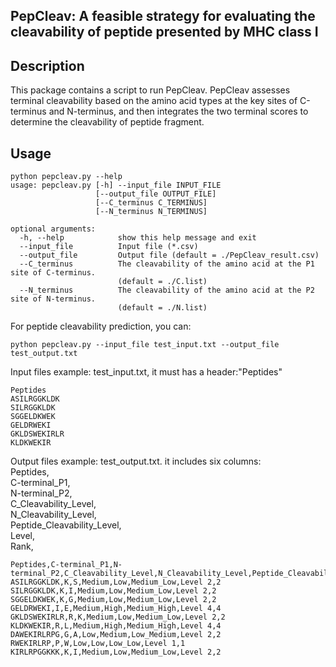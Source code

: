 ## PepCleav: A feasible strategy for evaluating the cleavability of peptide presented by MHC class I  

## Description
This package contains a script to run PepCleav.
PepCleav assesses terminal cleavability based on the amino acid types at the key sites of C-terminus and N-terminus, 
and then integrates the two terminal scores to determine the cleavability of peptide fragment.

## Usage
```
python pepcleav.py --help
usage: pepcleav.py [-h] --input_file INPUT_FILE 
                   [--output_file OUTPUT_FILE] 
                   [--C_terminus C_TERMINUS] 
                   [--N_terminus N_TERMINUS]

optional arguments:
  -h, --help            show this help message and exit
  --input_file          Input file (*.csv)
  --output_file         Output file (default = ./PepCleav_result.csv)
  --C_terminus          The cleavability of the amino acid at the P1 site of C-terminus.
                        (default = ./C.list)
  --N_terminus          The cleavability of the amino acid at the P2 site of N-terminus.
                        (default = ./N.list)
```
For peptide cleavability prediction, you can:
```
python pepcleav.py --input_file test_input.txt --output_file test_output.txt
```
Input files example: test_input.txt, it must has a header:"Peptides"
```
Peptides
ASILRGGKLDK
SILRGGKLDK
SGGELDKWEK
GELDRWEKI
GKLDSWEKIRLR
KLDKWEKIR
```
Output files example: test_output.txt. it includes six columns:   
Peptides,    
C-terminal_P1,      
N-terminal_P2,      
C_Cleavability_Level,    
N_Cleavability_Level,    
Peptide_Cleavability_Level,   
Level,      
Rank,     
```
Peptides,C-terminal_P1,N-terminal_P2,C_Cleavability_Level,N_Cleavability_Level,Peptide_Cleavability_Level,Level,Rank
ASILRGGKLDK,K,S,Medium,Low,Medium_Low,Level 2,2
SILRGGKLDK,K,I,Medium,Low,Medium_Low,Level 2,2
SGGELDKWEK,K,G,Medium,Low,Medium_Low,Level 2,2
GELDRWEKI,I,E,Medium,High,Medium_High,Level 4,4
GKLDSWEKIRLR,R,K,Medium,Low,Medium_Low,Level 2,2
KLDKWEKIR,R,L,Medium,High,Medium_High,Level 4,4
DAWEKIRLRPG,G,A,Low,Medium,Low_Medium,Level 2,2
RWEKIRLRP,P,W,Low,Low,Low_Low,Level 1,1
KIRLRPGGKKK,K,I,Medium,Low,Medium_Low,Level 2,2
```
